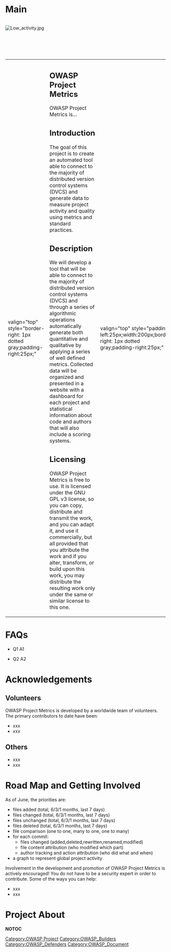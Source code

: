 # Main

<div style="width:100%;height:105px;border:0,margin:0;overflow: hidden;">

![Low_activity.jpg](Low_activity.jpg "Low_activity.jpg")

</div>

<table>
<tbody>
<tr class="odd">
<td><p>valign="top" style="border-right: 1px dotted gray;padding-right:25px;"</p></td>
<td><h2 id="owasp_project_metrics">OWASP Project Metrics</h2>
<p>OWASP Project Metrics is...</p>
<h2 id="introduction">Introduction</h2>
<p>The goal of this project is to create an automated tool able to connect to the majority of distributed version control systems (DVCS) and generate data to measure project activity and quality using metrics and standard practices.</p>
<h2 id="description">Description</h2>
<p>We will develop a tool that will be able to connect to the majority of distributed version control systems (DVCS) and through a series of algorithmic operations automatically generate both quantitative and qualitative by applying a series of well defined metrics. Collected data will be organized and presented in a website with a dashboard for each project and statistical information about code and authors that will also include a scoring systems.</p>
<h2 id="licensing">Licensing</h2>
<p>OWASP Project Metrics is free to use. It is licensed under the GNU GPL v3 license, so you can copy, distribute and transmit the work, and you can adapt it, and use it commercially, but all provided that you attribute the work and if you alter, transform, or build upon this work, you may distribute the resulting work only under the same or similar license to this one.</p></td>
<td><p>valign="top" style="padding-left:25px;width:200px;border-right: 1px dotted gray;padding-right:25px;"</p></td>
<td><h2 id="what_is_project_metrics">What is Project Metrics?</h2>
<p>OWASP Project Metrics provides:</p>
<ul>
<li>metadata analysis (mime type, encoding, size, mac times, acl)</li>
<li>string detection (presence, absence, position, repetition)</li>
<li>pattern detection (exact and partial match, sequence, occurrence)</li>
<li>entropy analysis (entropy, chi2, compression, frequency)</li>
<li>fuzzy hashing (file similarity)</li>
<li>crypto hashing (file uniqueness)</li>
</ul>
<h2 id="presentation">Presentation</h2>
<h2 id="project_leader">Project Leader</h2>
<p>Federico Figus</p>
<h2 id="related_projects">Related Projects</h2>
<h2 id="ohloh">Ohloh</h2></td>
<td><p>valign="top" style="padding-left:25px;width:200px;"</p></td>
<td><h2 id="quick_download">Quick Download</h2>
<h2 id="email_list">Email List</h2>
<p>Project Email List</p>
<h2 id="news_and_events">News and Events</h2>
<h2 id="in_print">In Print</h2>
<h2 id="classifications">Classifications</h2>
<table>
<tbody>
<tr class="odd">
<td><p>align="center" valign="top" width="50%" rowspan="2"</p></td>
<td><figure>
<img src="New_projects.png" title="New_projects.png" alt="New_projects.png" width="100" /><figcaption>New_projects.png</figcaption>
</figure></td>
<td><p>align="center" valign="top" width="50%"</p></td>
<td><figure>
<img src="Owasp-builders-small.png" title="Owasp-builders-small.png" alt="Owasp-builders-small.png" /><figcaption>Owasp-builders-small.png</figcaption>
</figure></td>
</tr>
<tr class="even">
<td><p>align="center" valign="top" width="50%"</p></td>
<td><figure>
<img src="Owasp-defenders-small.png" title="Owasp-defenders-small.png" alt="Owasp-defenders-small.png" /><figcaption>Owasp-defenders-small.png</figcaption>
</figure></td>
<td></td>
<td></td>
</tr>
<tr class="odd">
<td><p>colspan="2" align="center"</p></td>
<td><figure>
<img src="Cc-button-y-sa-small.png" title="Cc-button-y-sa-small.png" alt="Cc-button-y-sa-small.png" /><figcaption>Cc-button-y-sa-small.png</figcaption>
</figure></td>
<td></td>
<td></td>
</tr>
<tr class="even">
<td><p>colspan="2" align="center"</p></td>
<td><figure>
<img src="Project_Type_Files_CODE.jpg" title="Project_Type_Files_CODE.jpg" alt="Project_Type_Files_CODE.jpg" /><figcaption>Project_Type_Files_CODE.jpg</figcaption>
</figure></td>
<td></td>
<td></td>
</tr>
</tbody>
</table></td>
</tr>
</tbody>
</table>

# FAQs

  - Q1
    A1

<!-- end list -->

  - Q2
    A2

# Acknowledgements

## Volunteers

OWASP Project Metrics is developed by a worldwide team of volunteers.
The primary contributors to date have been:

  - xxx
  - xxx

## Others

  - xxx
  - xxx

# Road Map and Getting Involved

As of June, the priorities are:

  - files added (total, 6/3/1 months, last 7 days)
  - files changed (total, 6/3/1 months, last 7 days)
  - files unchanged (total, 6/3/1 months, last 7 days)
  - files deleted (total, 6/3/1 months, last 7 days)
  - file comparison (one to one, many to one, one to many)
  - for each commit:
      - files changed (added,deleted,rewritten,renamed,modified)
      - file content attribution (who modified which part)
      - author tracking and action attribution (who did what and when)
  - a graph to represent global project activity

Involvement in the development and promotion of OWASP Project Metrics is
actively encouraged\! You do not have to be a security expert in order
to contribute. Some of the ways you can help:

  - xxx
  - xxx

# Project About

__NOTOC__ <headertabs />

[Category:OWASP Project](Category:OWASP_Project "wikilink")
[Category:OWASP_Builders](Category:OWASP_Builders "wikilink")
[Category:OWASP_Defenders](Category:OWASP_Defenders "wikilink")
[Category:OWASP_Document](Category:OWASP_Document "wikilink")